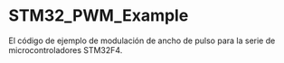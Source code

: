# STM32_PWM_Example
El código de ejemplo de modulación de ancho de pulso para la serie de microcontroladores STM32F4.
